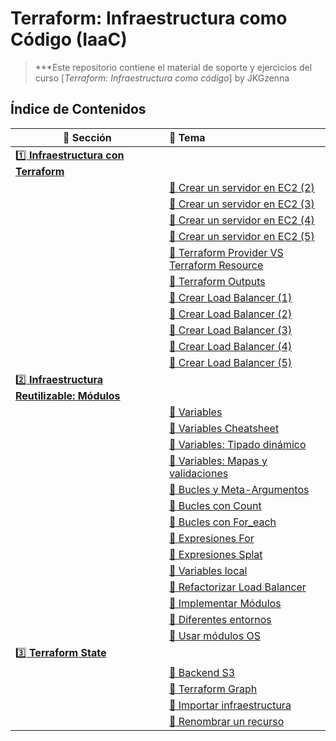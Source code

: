 # Terraform: Infraestructura como Código (IaaC)

> ***Este repositorio contiene el material de soporte y ejercicios del curso [_Terraform: Infraestructura como código_] by JKGzenna

## Índice de Contenidos

| :book: Sección | :link: Tema |
| ------- | :------------ |
| [:one: **Infraestructura con Terraform**](./1-infra-con-terraform) | |
| | [:link: Crear un servidor en EC2 (2)](./1-infra-con-terraform/crear-servidor-2) |
| | [:link: Crear un servidor en EC2 (3)](./1-infra-con-terraform/crear-servidor-3) |
| | [:link: Crear un servidor en EC2 (4)](./1-infra-con-terraform/crear-servidor-4) |
| | [:link: Crear un servidor en EC2 (5)](./1-infra-con-terraform/crear-servidor-5) |
| | [:link: Terraform Provider VS Terraform Resource](./1-infra-con-terraform/tf-provider-tf-resource) |
| | [:link: Terraform Outputs](./1-infra-con-terraform/terraform-outputs) |
| | [:link: Crear Load Balancer (1)](./1-infra-con-terraform/load-balancer-1) |
| | [:link: Crear Load Balancer (2)](./1-infra-con-terraform/load-balancer-2) |
| | [:link: Crear Load Balancer (3)](./1-infra-con-terraform/load-balancer-3) |
| | [:link: Crear Load Balancer (4)](./1-infra-con-terraform/load-balancer-4) |
| | [:link: Crear Load Balancer (5)](./1-infra-con-terraform/load-balancer-5) |
| [:two: **Infraestructura Reutilizable: Módulos**](./2-infra-reutilizable) | |
| | [:link: Variables](./2-infra-reutilizable/30-variables) |
| | [:link: Variables Cheatsheet](./2-infra-reutilizable/variables-cheatsheet) |
| | [:link: Variables: Tipado dinámico](./2-infra-reutilizable/tipado-dinamico) |
| | [:link: Variables: Mapas y validaciones](./2-infra-reutilizable/mapas-validaciones) |
| | [:link: Bucles y Meta-Argumentos](./2-infra-reutilizable/bucles-meta-argumentos) |
| | [:link: Bucles con Count](./2-infra-reutilizable/bucles-count) |
| | [:link: Bucles con For_each](./2-infra-reutilizable/bucles-foreach) |
| | [:link: Expresiones For](./2-infra-reutilizable/expresiones-for) |
| | [:link: Expresiones Splat](./2-infra-reutilizable/expresiones-splat) |
| | [:link: Variables local](./2-infra-reutilizable/variables-local) |
| | [:link: Refactorizar Load Balancer](./2-infra-reutilizable/refactorizar-load-balancer) |
| | [:link: Implementar Módulos](./2-infra-reutilizable/implementar-modulos) |
| | [:link: Diferentes entornos](./2-infra-reutilizable/diferentes-entornos) |
| | [:link: Usar módulos OS](./2-infra-reutilizable/usar-modulos-os) |
| [:three: **Terraform State**](./3-terraform-state) | |
| | [:link: Backend S3](./3-terraform-state/backend-s3) |
| | [:link: Terraform Graph](./3-terraform-state/terraform-graph) |
| | [:link: Importar infraestructura](./3-terraform-state/importar-infraestructura) |
| | [:link: Renombrar un recurso](./3-terraform-state/renombrar-recurso) |
